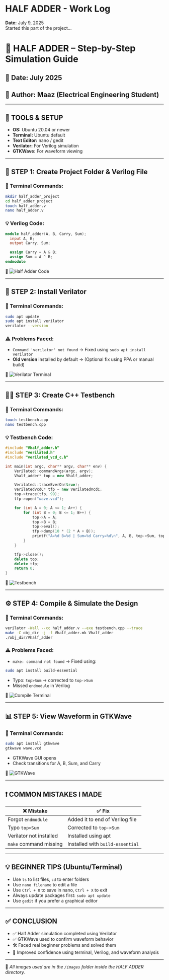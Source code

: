 # HALF ADDER - Work Log
**Date:** July 9, 2025  
Started this part of the project...

# 🧮 HALF ADDER – Step-by-Step Simulation Guide

## 📅 Date: July 2025  
## 👤 Author: Maaz (Electrical Engineering Student)

---

## 🔧 TOOLS & SETUP

- **OS:** Ubuntu 20.04 or newer
- **Terminal:** Ubuntu default
- **Text Editor:** nano / gedit
- **Verilator:** For Verilog simulation
- **GTKWave:** For waveform viewing

---

## 📁 STEP 1: Create Project Folder & Verilog File

### 📌 Terminal Commands:
```bash
mkdir half_adder_project
cd half_adder_project
touch half_adder.v
nano half_adder.v
```

### 💡 Verilog Code:
```verilog
module half_adder(A, B, Carry, Sum);
  input A, B;
  output Carry, Sum;

  assign Carry = A & B;
  assign Sum = A ^ B;
endmodule
```

📸 ![Half Adder Code](images/code.png)

---

## 🧪 STEP 2: Install Verilator

### 📌 Terminal Commands:
```bash
sudo apt update
sudo apt install verilator
verilator --version
```

### ⚠️ Problems Faced:
- `Command 'verilator' not found` → Fixed using `sudo apt install verilator`
- **Old version** installed by default → (Optional fix using PPA or manual build)

📸 ![Verilator Terminal](images/verilator_installed.png)

---

## 👨‍💻 STEP 3: Create C++ Testbench

### 📌 Terminal Commands:
```bash
touch testbench.cpp
nano testbench.cpp
```

### 💡 Testbench Code:
```cpp
#include "Vhalf_adder.h"
#include "verilated.h"
#include "verilated_vcd_c.h"

int main(int argc, char** argv, char** env) {
    Verilated::commandArgs(argc, argv);
    Vhalf_adder* top = new Vhalf_adder;

    Verilated::traceEverOn(true);
    VerilatedVcdC* tfp = new VerilatedVcdC;
    top->trace(tfp, 99);
    tfp->open("wave.vcd");

    for (int A = 0; A <= 1; A++) {
        for (int B = 0; B <= 1; B++) {
            top->A = A;
            top->B = B;
            top->eval();
            tfp->dump(10 * (2 * A + B));
            printf("A=%d B=%d | Sum=%d Carry=%d\n", A, B, top->Sum, top->Carry);
        }
    }

    tfp->close();
    delete top;
    delete tfp;
    return 0;
}
```

📸 ![Testbench](images/testbench.png)

---

## ⚙️ STEP 4: Compile & Simulate the Design

### 📌 Terminal Commands:
```bash
verilator -Wall --cc half_adder.v --exe testbench.cpp --trace
make -C obj_dir -j -f Vhalf_adder.mk Vhalf_adder
./obj_dir/Vhalf_adder
```

### ⚠️ Problems Faced:
- `make: command not found` → Fixed using:
```bash
sudo apt install build-essential
```
- Typo: `top>Sum` → corrected to `top->Sum`
- Missed `endmodule` in Verilog

📸 ![Compile Terminal](images/compile_error_fixed.png)

---

## 📊 STEP 5: View Waveform in GTKWave

### 📌 Terminal Commands:
```bash
sudo apt install gtkwave
gtkwave wave.vcd
```

- GTKWave GUI opens
- Check transitions for A, B, Sum, and Carry

📸 ![GTKWave](images/waveform.png)

---

## ❗ COMMON MISTAKES I MADE

| ❌ Mistake | ✅ Fix |
|-----------|--------|
| Forgot `endmodule` | Added it to end of Verilog file |
| Typo `top>Sum` | Corrected to `top->Sum` |
| Verilator not installed | Installed using apt |
| `make` command missing | Installed with `build-essential` |

---

## 💡 BEGINNER TIPS (Ubuntu/Terminal)

- Use `ls` to list files, `cd` to enter folders
- Use `nano filename` to edit a file
- Use `Ctrl + O` to save in nano, `Ctrl + X` to exit
- Always update packages first: `sudo apt update`
- Use `gedit` if you prefer a graphical editor

---

## ✅ CONCLUSION

- ✅ Half Adder simulation completed using Verilator
- ✅ GTKWave used to confirm waveform behavior
- 🛠️ Faced real beginner problems and solved them
- 🧠 Improved confidence using terminal, Verilog, and waveform analysis

---

📁 *All images used are in the `/images` folder inside the HALF ADDER directory.*

